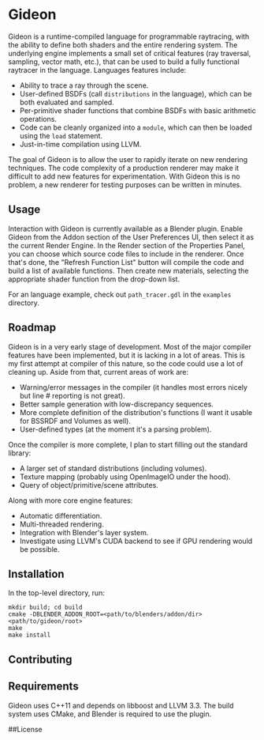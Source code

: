 Gideon
==========================

Gideon is a runtime-compiled language for programmable raytracing, with the ability to define both shaders and the entire
rendering system. The underlying engine implements a small set of critical features (ray traversal, sampling, vector math, etc.),
that can be used to build a fully functional raytracer in the language. Languages features include:
 * Ability to trace a ray through the scene.
 * User-defined BSDFs (call ```distributions``` in the language), which can be both evaluated and sampled.
 * Per-primitive shader functions that combine BSDFs with basic arithmetic operations.
 * Code can be cleanly organized into a ```module```, which can then be loaded using the ```load``` statement.
 * Just-in-time compilation using LLVM.

The goal of Gideon is to allow the user to rapidly iterate on new rendering techniques. The code complexity of a production
renderer may make it difficult to add new features for experimentation. With Gideon this is no problem, a new renderer
for testing purposes can be written in minutes.
 
## Usage

Interaction with Gideon is currently available as a Blender plugin. Enable Gideon from the Addon section of the
User Preferences UI, then select it as the current Render Engine. In the Render section of the Properties Panel,
you can choose which source code files to include in the renderer. Once that's done, the "Refresh Function List"
button will compile the code and build a list of available functions. Then create new materials, selecting the
appropriate shader function from the drop-down list.

For an language example, check out ```path_tracer.gdl``` in the ```examples``` directory.

## Roadmap

Gideon is in a very early stage of development. Most of the major compiler features have been implemented, but it is
lacking in a lot of areas. This is my first attempt at compiler of this nature, so the code could use a lot of cleaning up.
Aside from that, current areas of work are:
 * Warning/error messages in the compiler (it handles most errors nicely but line # reporting is not great).
 * Better sample generation with low-discrepancy sequences.
 * More complete definition of the distribution's functions (I want it usable for BSSRDF and Volumes as well).
 * User-defined types (at the moment it's a parsing problem).

Once the compiler is more complete, I plan to start filling out the standard library:
 * A larger set of standard distributions (including volumes).
 * Texture mapping (probably using OpenImageIO under the hood).
 * Query of object/primitive/scene attributes.

Along with more core engine features: 
 * Automatic differentiation.
 * Multi-threaded rendering.
 * Integration with Blender's layer system.
 * Investigate using LLVM's CUDA backend to see if GPU rendering would be possible.

## Installation

In the top-level directory, run:

```
mkdir build; cd build
cmake -DBLENDER_ADDON_ROOT=<path/to/blenders/addon/dir> <path/to/gideon/root>
make
make install
```
## Contributing

## Requirements

Gideon uses C++11 and depends on libboost and LLVM 3.3. The build system uses CMake, and Blender is required to
use the plugin.

##License
